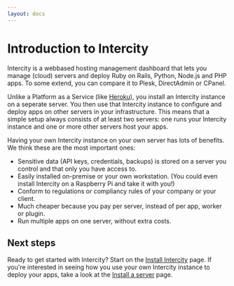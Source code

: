 ```yaml
---
layout: docs
---
```


<h1 class="m-t-0">Introduction to Intercity</h1>

Intercity is a webbased hosting management dashboard that lets you manage (cloud) servers and deploy Ruby on Rails, Python, Node.js and PHP apps. To some extend, you can compare it to Plesk, DirectAdmin or CPanel.

Unlike a Platform as a Service (like [Heroku](https://heroku.com)), you install an Intercity instance on a seperate server. You then use that Intercity instance to configure and deploy apps on other servers in your infrastructure. This means that a simple setup always consists of at least two servers: one runs your Intercity instance and one or more other servers host your apps.

Having your own Intercity instance on your own server has lots of benefits. We think these are the most important ones:

* Sensitive data (API keys, credentials, backups) is stored on a server you control and that only you have access to.
* Easily installed on-premise or your own workstation. (You could even install Intercity on a Raspberry Pi and take it with you!)
* Conform to regulations or compliancy rules of your company or your client.
* Much cheaper because you pay per server, instead of per app, worker or plugin.
* Run multiple apps on one server, without extra costs.

## Next steps

Ready to get started with Intercity? Start on the [Install Intercity](/docs/install.html) page. If you're interested in seeing how you use your own Intercity instance to deploy your apps, take a look at the [Install a server](/docs/install-server.html) page.
